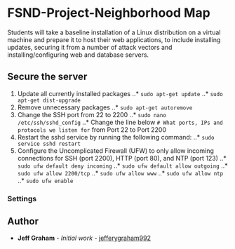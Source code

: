 # FSND-Project-Neighborhood Map

Students will take a baseline installation of a Linux distribution on a virtual machine and prepare it to host their web applications, to include installing updates, securing it from a number of attack vectors and installing/configuring web and database servers.

## Secure the server
1. Update all currently installed packages
..* `sudo apt-get update`
..* `sudo apt-get dist-upgrade`
2. Remove unnecessary packages
..* `sudo apt-get autoremove`
3. Change the SSH port from 22 to 2200
..* `sudo nano /etc/ssh/sshd_config`
..* Change the line below `# What ports, IPs and protocols we listen for` from Port 22 to Port 2200
4. Restart the sshd service by running the following command:
..* `sudo service sshd restart`
5. Configure the Uncomplicated Firewall (UFW) to only allow incoming connections for SSH (port 2200), HTTP (port 80), and NTP (port 123)
..* `sudo ufw default deny incoming`
..* `sudo ufw default allow outgoing`
..* `sudo ufw allow 2200/tcp`
..* `sudo ufw allow www`
..* `sudo ufw allow ntp`
..* `sudo ufw enable`



### Settings


## Author

* **Jeff Graham** - *Initial work* - [jefferygraham992](https://github.com/jefferygraham992)
